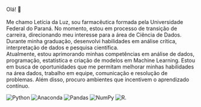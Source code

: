 Olá! 👋
<br><br> Me chamo Letícia da Luz, sou farmacêutica formada pela Universidade Federal do Paraná. No momento, estou em processo de transição de carreira, direcionando meu interesse para a área de Ciência de Dados. Durante minha graduação, desenvolvi habilidades em análise crítica, interpretação de dados e pesquisa científica.<br> Atualmente, estou aprimorando minhas competências em análise de dados, programação, estatística e criação de modelos em Machine Learning. Estou em busca de oportunidades que me permitam melhorar minhas habilidades na área dados, trabalho em equipe, comunicação e resolução de problemas. Além disso, procuro ambientes que incentivem o aprendizado contínuo.

![Python](https://img.shields.io/badge/python-3670A0?style=for-the-badge&logo=python&logoColor=ffdd54) ![Anaconda](https://img.shields.io/badge/Anaconda-%2344A833.svg?style=for-the-badge&logo=anaconda&logoColor=white) ![Pandas](https://img.shields.io/badge/pandas-%23150458.svg?style=for-the-badge&logo=pandas&logoColor=white) ![NumPy](https://img.shields.io/badge/numpy-%23013243.svg?style=for-the-badge&logo=numpy&logoColor=white) ![R](https://img.shields.io/badge/R-276DC3?style=for-the-badge&logo=r&logoColor=white).
